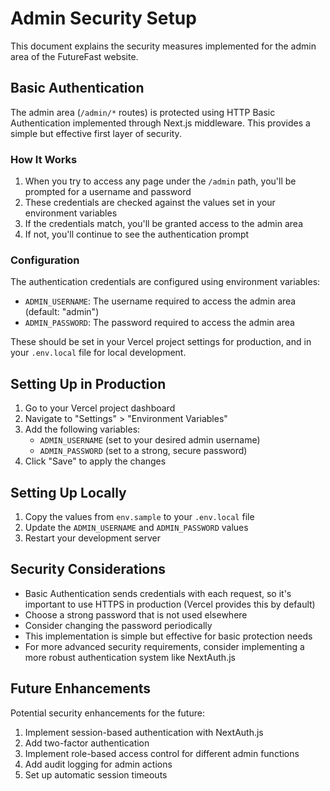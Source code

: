 # Admin Security Setup

This document explains the security measures implemented for the admin area of the FutureFast website.

## Basic Authentication

The admin area (`/admin/*` routes) is protected using HTTP Basic Authentication implemented through Next.js middleware. This provides a simple but effective first layer of security.

### How It Works

1. When you try to access any page under the `/admin` path, you'll be prompted for a username and password
2. These credentials are checked against the values set in your environment variables
3. If the credentials match, you'll be granted access to the admin area
4. If not, you'll continue to see the authentication prompt

### Configuration

The authentication credentials are configured using environment variables:

- `ADMIN_USERNAME`: The username required to access the admin area (default: "admin")
- `ADMIN_PASSWORD`: The password required to access the admin area

These should be set in your Vercel project settings for production, and in your `.env.local` file for local development.

## Setting Up in Production

1. Go to your Vercel project dashboard
2. Navigate to "Settings" > "Environment Variables"
3. Add the following variables:
   - `ADMIN_USERNAME` (set to your desired admin username)
   - `ADMIN_PASSWORD` (set to a strong, secure password)
4. Click "Save" to apply the changes

## Setting Up Locally

1. Copy the values from `env.sample` to your `.env.local` file
2. Update the `ADMIN_USERNAME` and `ADMIN_PASSWORD` values
3. Restart your development server

## Security Considerations

- Basic Authentication sends credentials with each request, so it's important to use HTTPS in production (Vercel provides this by default)
- Choose a strong password that is not used elsewhere
- Consider changing the password periodically
- This implementation is simple but effective for basic protection needs
- For more advanced security requirements, consider implementing a more robust authentication system like NextAuth.js

## Future Enhancements

Potential security enhancements for the future:

1. Implement session-based authentication with NextAuth.js
2. Add two-factor authentication
3. Implement role-based access control for different admin functions
4. Add audit logging for admin actions
5. Set up automatic session timeouts
